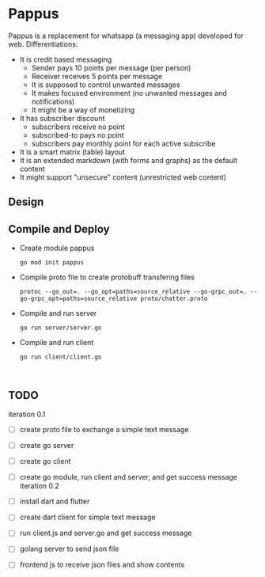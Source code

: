 # Pappus
Pappus is a replacement for whatsapp (a messaging app) developed for web.
Differentiations:
- It is credit based messaging
    - Sender pays 10 points per message (per person)
    - Receiver receives 5 points per message
    - It is supposed to control unwanted messages
    - It makes focused environment (no unwanted messages and notifications)
    - It might be a way of monetizing
- It has subscriber discount
    - subscribers receive no point
    - subscribed-to pays no point
    - subscribers pay monthly point for each active subscribe
- It is a smart matrix (table) layout
- It is an extended markdown (with forms and graphs) as the default content
- It might support "unsecure" content (unrestricted web content) 


## Design


## Compile and Deploy

- Create module pappus
    ```
    go mod init pappus
    ```

- Compile proto file to create protobuff transfering files
    ```
    protoc --go_out=. --go_opt=paths=source_relative --go-grpc_out=. --go-grpc_opt=paths=source_relative proto/chatter.proto
    ```

- Compile and run server
    ```
    go run server/server.go
    ```

- Compile and run client
    ```
    go run client/client.go



## TODO
iteration 0.1
- [ ] create proto file to exchange a simple text message
- [ ] create go server
- [ ] create go client
- [ ] create go module, run client and server, and get success message
iteration 0.2
- [ ] install dart and flutter
- [ ] create dart client for simple text message
- [ ] run client.js and server.go and get success message

- [ ] golang server to send json file
- [ ] frontend js to receive json files and show contents

